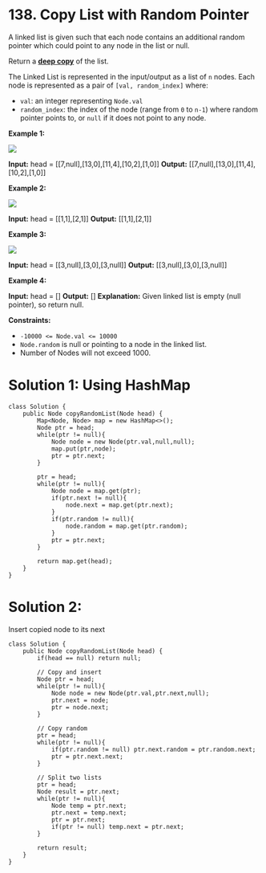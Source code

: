 # 138. Copy List with Random Pointer
A linked list is given such that each node contains an additional random pointer which could point to any node in the list or null.

Return a  [**deep copy**](https://en.wikipedia.org/wiki/Object_copying#Deep_copy)  of the list.

The Linked List is represented in the input/output as a list of  `n`  nodes. Each node is represented as a pair of  `[val, random_index]`  where:

-   `val`: an integer representing  `Node.val`
-   `random_index`: the index of the node (range from  `0`  to  `n-1`) where random pointer points to, or  `null`  if it does not point to any node.

**Example 1:**

![](https://assets.leetcode.com/uploads/2019/12/18/e1.png)

**Input:** head = [[7,null],[13,0],[11,4],[10,2],[1,0]]
**Output:** [[7,null],[13,0],[11,4],[10,2],[1,0]]

**Example 2:**

![](https://assets.leetcode.com/uploads/2019/12/18/e2.png)

**Input:** head = [[1,1],[2,1]]
**Output:** [[1,1],[2,1]]

**Example 3:**

**![](https://assets.leetcode.com/uploads/2019/12/18/e3.png)**

**Input:** head = [[3,null],[3,0],[3,null]]
**Output:** [[3,null],[3,0],[3,null]]

**Example 4:**

**Input:** head = []
**Output:** []
**Explanation:** Given linked list is empty (null pointer), so return null.

**Constraints:**

-   `-10000 <= Node.val <= 10000`
-   `Node.random`  is null or pointing to a node in the linked list.
-   Number of Nodes will not exceed 1000.

# Solution 1: Using HashMap
```
class Solution {
    public Node copyRandomList(Node head) {
        Map<Node, Node> map = new HashMap<>();
        Node ptr = head;        
        while(ptr != null){
            Node node = new Node(ptr.val,null,null);
            map.put(ptr,node);
            ptr = ptr.next;
        }
        
        ptr = head;
        while(ptr != null){
            Node node = map.get(ptr);
            if(ptr.next != null){
                node.next = map.get(ptr.next);
            }
            if(ptr.random != null){
                node.random = map.get(ptr.random);
            }
            ptr = ptr.next;
        }
        
        return map.get(head);     
    }
}
```

# Solution 2:
Insert copied node to its next
```
class Solution {
    public Node copyRandomList(Node head) {
        if(head == null) return null;
        
        // Copy and insert
        Node ptr = head;
        while(ptr != null){
            Node node = new Node(ptr.val,ptr.next,null);
            ptr.next = node;
            ptr = node.next;
        }
        
        // Copy random
        ptr = head;
        while(ptr != null){
            if(ptr.random != null) ptr.next.random = ptr.random.next;
            ptr = ptr.next.next;
        }
        
        // Split two lists
        ptr = head;
        Node result = ptr.next;
        while(ptr != null){
            Node temp = ptr.next;
            ptr.next = temp.next;
            ptr = ptr.next;
            if(ptr != null) temp.next = ptr.next;
        }
        
        return result;
    }
}
```